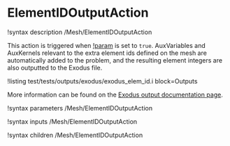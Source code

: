 # ElementIDOutputAction

!syntax description /Mesh/ElementIDOutputAction

This action is triggered when [!param](/Outputs/Exodus/output_extra_element_ids) is set to `true`. AuxVariables and AuxKernels relevant to the extra element ids defined on the mesh are automatically added to the problem, and the resulting element integers are also outputted to the Exodus file.

!listing test/tests/outputs/exodus/exodus_elem_id.i block=Outputs

More information can be found on the [Exodus output documentation page](outputs/Exodus.md).

!syntax parameters /Mesh/ElementIDOutputAction

!syntax inputs /Mesh/ElementIDOutputAction

!syntax children /Mesh/ElementIDOutputAction
